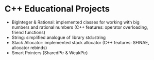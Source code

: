 # C++ Educational Projects
- BigInteger & Rational: implemented classes for working with big numbers and rational numbers (C++ features: operator overloading, friend functions)
- String: simplified analogue of library std::string
- Stack Allocator: implemented stack allocator (C++ features: SFINAE, allocator rebinds)
- Smart Pointers (SharedPtr & WeakPtr)
